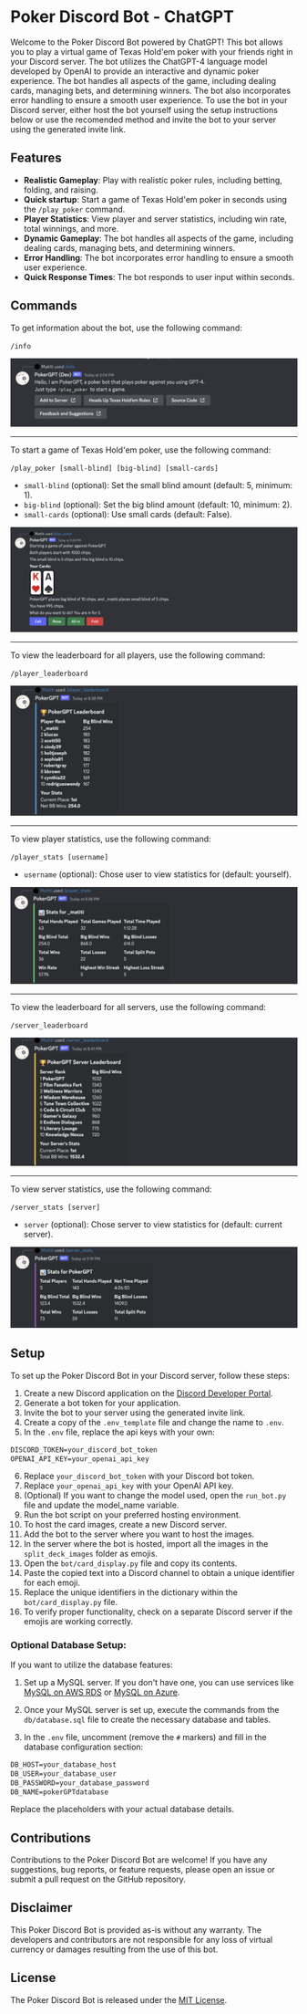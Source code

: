 # Poker Discord Bot - ChatGPT

Welcome to the Poker Discord Bot powered by ChatGPT! This bot allows you to play a virtual game of Texas Hold'em poker with your friends right in your Discord server. The bot utilizes the ChatGPT-4 language model developed by OpenAI to provide an interactive and dynamic poker experience. The bot handles all aspects of the game, including dealing cards, managing bets, and determining winners. The bot also incorporates error handling to ensure a smooth user experience. To use the bot in your Discord server, either host the bot yourself using the setup instructions below or use the recomended method and invite the bot to your server using the generated invite link.
## Features

- **Realistic Gameplay**: Play with realistic poker rules, including betting, folding, and raising.
- **Quick startup**: Start a game of Texas Hold'em poker in seconds using the `/play_poker` command.
- **Player Statistics**: View player and server statistics, including win rate, total winnings, and more.
- **Dynamic Gameplay**: The bot handles all aspects of the game, including dealing cards, managing bets, and determining winners.
- **Error Handling**: The bot incorporates error handling to ensure a smooth user experience.
- **Quick Response Times**: The bot responds to user input within seconds.

## Commands

To get information about the bot, use the following command:

`/info`

![Info Command](docs/command_images/info.png)

---

To start a game of Texas Hold'em poker, use the following command:

`/play_poker [small-blind] [big-blind] [small-cards]`

- `small-blind` (optional): Set the small blind amount (default: 5, minimum: 1).
- `big-blind` (optional): Set the big blind amount (default: 10, minimum: 2).
- `small-cards` (optional): Use small cards (default: False).

![Info Command](docs/command_images/KA_play.png)

---

To view the leaderboard for all players, use the following command:

`/player_leaderboard`

![Player Leaderboard Command](docs/command_images/player_leaderboard.png)

---

To view player statistics, use the following command:

`/player_stats [username]`

- `username` (optional): Chose user to view statistics for (default: yourself).

![Player Stats Command](docs/command_images/player_stats.png)


---

To view the leaderboard for all servers, use the following command:

`/server_leaderboard`

![Server Leaderboard Command](docs/command_images/server_leaderboard.png)


---

To view server statistics, use the following command:

`/server_stats [server]`

- `server` (optional): Chose server to view statistics for (default: current server).

![Server Stats Command](docs/command_images/server_stats.png)

## Setup

To set up the Poker Discord Bot in your Discord server, follow these steps:

1. Create a new Discord application on the [Discord Developer Portal](https://discord.com/developers/applications).
2. Generate a bot token for your application.
3. Invite the bot to your server using the generated invite link.
4. Create a copy of the `.env_template` file and change the name to `.env`.
5. In the `.env` file, replace the api keys with your own:

```plaintext
DISCORD_TOKEN=your_discord_bot_token
OPENAI_API_KEY=your_openai_api_key
```

6. Replace `your_discord_bot_token` with your Discord bot token.
7. Replace `your_openai_api_key` with your OpenAI API key.
8. (Optional) If you want to change the model used, open the `run_bot.py` file and update the model_name variable.
9.  Run the bot script on your preferred hosting environment.
10. To host the card images, create a new Discord server.
11. Add the bot to the server where you want to host the images.
12. In the server where the bot is hosted, import all the images in the `split_deck_images` folder as emojis.
13. Open the `bot/card_display.py` file and copy its contents.
14. Paste the copied text into a Discord channel to obtain a unique identifier for each emoji.
15. Replace the unique identifiers in the dictionary within the `bot/card_display.py` file.
16. To verify proper functionality, check on a separate Discord server if the emojis are working correctly.
    
### Optional Database Setup:

If you want to utilize the database features:

1. Set up a MySQL server. If you don't have one, you can use services like [MySQL on AWS RDS](https://aws.amazon.com/rds/mysql/) or [MySQL on Azure](https://azure.microsoft.com/en-us/services/mysql/).
2. Once your MySQL server is set up, execute the commands from the `db/database.sql` file to create the necessary database and tables.
   
3. In the `.env` file, uncomment (remove the `#` markers) and fill in the database configuration section:

```plaintext
DB_HOST=your_database_host
DB_USER=your_database_user
DB_PASSWORD=your_database_password
DB_NAME=pokerGPTdatabase
```

Replace the placeholders with your actual database details.


## Contributions

Contributions to the Poker Discord Bot are welcome! If you have any suggestions, bug reports, or feature requests, please open an issue or submit a pull request on the GitHub repository.

## Disclaimer

This Poker Discord Bot is provided as-is without any warranty. The developers and contributors are not responsible for any loss of virtual currency or damages resulting from the use of this bot.

## License

The Poker Discord Bot is released under the [MIT License](https://opensource.org/licenses/MIT).

